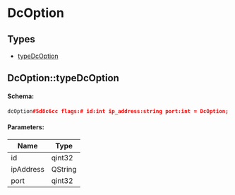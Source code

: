 # DcOption

## Types

* [typeDcOption](#dcoptiontypedcoption)

## DcOption::typeDcOption

#### Schema:

```c++
dcOption#5d8c6cc flags:# id:int ip_address:string port:int = DcOption;
```

#### Parameters:

|Name|Type|
|----|----|
|id|qint32|
|ipAddress|QString|
|port|qint32|

